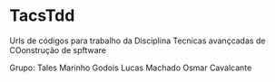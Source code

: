 # TacsTdd

Urls de códigos para trabalho da Disciplina Tecnicas avançcadas de COonstrução de spftware

Grupo: Tales Marinho Godois
        Lucas Machado
        Osmar Cavalcante
